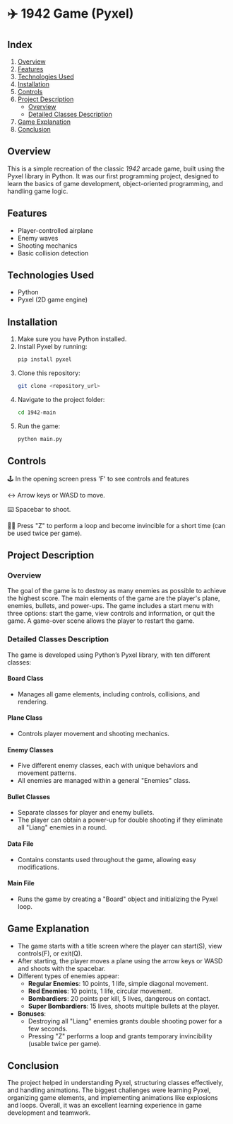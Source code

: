 # ✈️ 1942 Game (Pyxel)

## Index

1. [Overview](#overview)
2. [Features](#features)
3. [Technologies Used](#technologies-used)
4. [Installation](#installation)
5. [Controls](#controls)
6. [Project Description](#project-description)
   - [Overview](#overview-1)
   - [Detailed Classes Description](#detailed-classes-description)
7. [Game Explanation](#game-explanation)
8. [Conclusion](#conclusion)

## Overview

This is a simple recreation of the classic *1942* arcade game, built using the Pyxel library in Python. It was our first programming project, designed to learn the basics of game development, object-oriented programming, and handling game logic.

## Features

- Player-controlled airplane
- Enemy waves
- Shooting mechanics
- Basic collision detection

## Technologies Used

- Python
- Pyxel (2D game engine)

## Installation

1. Make sure you have Python installed.
2. Install Pyxel by running:
   ```sh
   pip install pyxel
   ```
3. Clone this repository:
   ```sh
   git clone <repository_url>
   ```
4. Navigate to the project folder:
   ```sh
   cd 1942-main
   ```
5. Run the game:
   ```sh
   python main.py
   ```

## Controls

🕹️ In the opening screen press 'F' to see controls and features

↔️ Arrow keys or WASD to move.

⌨️ Spacebar to shoot.

🤸‍♂️ Press "Z" to perform a loop and become invincible for a short time (can be used twice per game).

## Project Description

### Overview

The goal of the game is to destroy as many enemies as possible to achieve the highest score. The main elements of the game are the player's plane, enemies, bullets, and power-ups. The game includes a start menu with three options: start the game, view controls and information, or quit the game. A game-over scene allows the player to restart the game.

### Detailed Classes Description

The game is developed using Python’s Pyxel library, with ten different classes:

#### Board Class

- Manages all game elements, including controls, collisions, and rendering.

#### Plane Class

- Controls player movement and shooting mechanics.

#### Enemy Classes

- Five different enemy classes, each with unique behaviors and movement patterns.
- All enemies are managed within a general "Enemies" class.

#### Bullet Classes

- Separate classes for player and enemy bullets.
- The player can obtain a power-up for double shooting if they eliminate all "Liang" enemies in a round.

#### Data File

- Contains constants used throughout the game, allowing easy modifications.

#### Main File

- Runs the game by creating a "Board" object and initializing the Pyxel loop.

## Game Explanation

- The game starts with a title screen where the player can start(S), view controls(F), or exit(Q).
- After starting, the player moves a plane using the arrow keys or WASD and shoots with the spacebar.
- Different types of enemies appear:
  - **Regular Enemies**: 10 points, 1 life, simple diagonal movement.
  - **Red Enemies**: 10 points, 1 life, circular movement.
  - **Bombardiers**: 20 points per kill, 5 lives, dangerous on contact.
  - **Super Bombardiers**: 15 lives, shoots multiple bullets at the player.
- **Bonuses**:
  - Destroying all "Liang" enemies grants double shooting power for a few seconds.
  - Pressing "Z" performs a loop and grants temporary invincibility (usable twice per game).

## Conclusion

The project helped in understanding Pyxel, structuring classes effectively, and handling animations. The biggest challenges were learning Pyxel, organizing game elements, and implementing animations like explosions and loops. Overall, it was an excellent learning experience in game development and teamwork.
